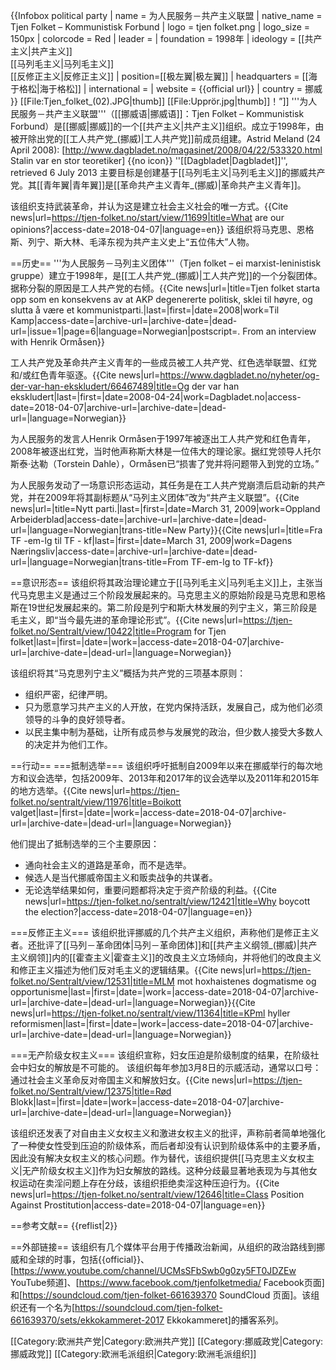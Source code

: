 {{Infobox political party
| name = 为人民服务－共产主义联盟
| native_name = Tjen Folket – Kommunistisk Forbund
| logo = tjen folket.png
| logo_size = 150px
| colorcode = Red
| leader = 
| foundation = 1998年
| ideology = [[共产主义|共产主义]]<br>[[马列毛主义|马列毛主义]]<br>[[反修正主义|反修正主义]]
| position=[[极左翼|极左翼]]
| headquarters = [[海于格松|海于格松]]
| international = 
| website = {{official url}}
| country = 挪威
}}
[[File:Tjen_folket_(02).JPG|thumb]]
[[File:Upprör.jpg|thumb]]！”]]
'''为人民服务－共产主义联盟'''（[[挪威语|挪威语]]：Tjen Folket – Kommunistisk Forbund）是[[挪威|挪威]]的一个[[共产主义|共产主义]]组织。成立于1998年，由被开除出党的[[工人共产党_(挪威)|工人共产党]]前成员组建。<ref name=meland>Astrid Meland (24 April 2008): [http://www.dagbladet.no/magasinet/2008/04/22/533320.html Stalin var en stor teoretiker] {{no icon}} ''[[Dagbladet|Dagbladet]]'', retrieved 6 July 2013</ref> 主要目标是创建基于[[马列毛主义|马列毛主义]]的挪威共产党。其[[青年翼|青年翼]]是[[革命共产主义青年_(挪威)|革命共产主义青年]]。

该组织支持武装革命，并认为这是建立社会主义社会的唯一方式。<ref name=":0">{{Cite news|url=https://tjen-folket.no/start/view/11699|title=What are our opinions?|access-date=2018-04-07|language=en}}</ref> 该组织将马克思、恩格斯、列宁、斯大林、毛泽东视为共产主义史上“五位伟大”人物。<ref name=meland/>

==历史==
'''为人民服务－马列主义团体'''（Tjen folket – ei marxist-leninistisk gruppe）建立于1998年，是[[工人共产党_(挪威)|工人共产党]]的一个分裂团体。据称分裂的原因是工人共产党的右倾。<ref>{{Cite news|url=|title=Tjen folket starta opp som en konsekvens av at AKP degenererte politisk, sklei til høyre, og slutta å være et kommunistparti.|last=|first=|date=2008|work=Til Kamp|access-date=|archive-url=|archive-date=|dead-url=|issue=1|page=6|language=Norwegian|postscript=. From an interview with Henrik Ormåsen}}</ref>

工人共产党及革命共产主义青年的一些成员被工人共产党、红色选举联盟、红党和/或红色青年驱逐。<ref name=":1">{{Cite news|url=https://www.dagbladet.no/nyheter/og-der-var-han-ekskludert/66467489|title=Og der var han ekskludert|last=|first=|date=2008-04-24|work=Dagbladet.no|access-date=2018-04-07|archive-url=|archive-date=|dead-url=|language=Norwegian}}</ref>

为人民服务的发言人Henrik Ormåsen于1997年被逐出工人共产党和红色青年，2008年被逐出红党，当时他声称斯大林是一位伟大的理论家。据红党领导人托尔斯泰·达勒（Torstein Dahle），Ormåsen已“损害了党并将问题带入到党的立场。”<ref name=":1" />

为人民服务发动了一场意识形态运动，其任务是在工人共产党崩溃后启动新的共产党，并在2009年将其副标题从“马列主义团体”改为“共产主义联盟”。<ref>{{Cite news|url=|title=Nytt parti.|last=|first=|date=March 31, 2009|work=Oppland Arbeiderblad|access-date=|archive-url=|archive-date=|dead-url=|language=Norwegian|trans-title=New Party}}</ref><ref>{{Cite news|url=|title=Fra TF -em-lg til TF - kf|last=|first=|date=March 31, 2009|work=Dagens Næringsliv|access-date=|archive-url=|archive-date=|dead-url=|language=Norwegian|trans-title=From TF-em-lg to TF-kf}}</ref>

==意识形态==
该组织将其政治理论建立于[[马列毛主义|马列毛主义]]上，主张当代马克思主义是通过三个阶段发展起来的。马克思主义的原始阶段是马克思和恩格斯在19世纪发展起来的。第二阶段是列宁和斯大林发展的列宁主义，第三阶段是毛主义，即“当今最先进的革命理论形式”。<ref>{{Cite news|url=https://tjen-folket.no/Sentralt/view/10422|title=Program for Tjen folket|last=|first=|date=|work=|access-date=2018-04-07|archive-url=|archive-date=|dead-url=|language=Norwegian}}</ref>

该组织将其“马克思列宁主义”概括为共产党的三项基本原则：<ref name=":0" />
* 组织严密，纪律严明。
* 只为愿意学习共产主义的人开放，在党内保持活跃，发展自己，成为他们必须领导的斗争的良好领导者。
* 以民主集中制为基础，让所有成员参与发展党的政治，但少数人接受大多数人的决定并为他们工作。

==行动==
===抵制选举===
该组织呼吁抵制自2009年以来在挪威举行的每次地方和议会选举，包括2009年、2013年和2017年的议会选举以及2011年和2015年的地方选举。<ref>{{Cite news|url=https://tjen-folket.no/sentralt/view/11976|title=Boikott valget|last=|first=|date=|work=|access-date=2018-04-07|archive-url=|archive-date=|dead-url=|language=Norwegian}}</ref>

他们提出了抵制选举的三个主要原因：
* 通向社会主义的道路是革命，而不是选举。
* 候选人是当代挪威帝国主义和贩卖战争的共谋者。
* 无论选举结果如何，重要问题都将决定于资产阶级的利益。<ref>{{Cite news|url=https://tjen-folket.no/sentralt/view/12421|title=Why boycott the election?|access-date=2018-04-07|language=en}}</ref>

===反修正主义===
该组织批评挪威的几个共产主义组织，声称他们是修正主义者。还批评了[[马列－革命团体|马列－革命团体]]和[[共产主义纲领_(挪威)|共产主义纲领]]内的[[霍查主义|霍查主义]]的改良主义立场倾向，并将他们的改良主义和修正主义描述为他们反对毛主义的逻辑结果。<ref>{{Cite news|url=https://tjen-folket.no/Sentralt/view/12531|title=MLM mot hoxhaistenes dogmatisme og opportunisme|last=|first=|date=|work=|access-date=2018-04-07|archive-url=|archive-date=|dead-url=|language=Norwegian}}</ref><ref>{{Cite news|url=https://tjen-folket.no/sentralt/view/11364|title=KPml hyller reformismen|last=|first=|date=|work=|access-date=2018-04-07|archive-url=|archive-date=|dead-url=|language=Norwegian}}</ref>

===无产阶级女权主义===
该组织宣称，妇女压迫是阶级制度的结果，在阶级社会中妇女的解放是不可能的。<ref name=":0" /> 该组织每年参加3月8日的示威活动，通常以口号：通过社会主义革命反对帝国主义和解放妇女。<ref>{{Cite news|url=https://tjen-folket.no/Sentralt/view/12375|title=Rød Blokk|last=|first=|date=|work=|access-date=2018-04-07|archive-url=|archive-date=|dead-url=|language=Norwegian}}</ref>

该组织还发表了对自由主义女权主义和激进女权主义的批评，声称前者简单地强化了一种使女性受到压迫的阶级体系，而后者却没有认识到阶级体系中的主要矛盾，因此没有解决女权主义的核心问题。作为替代，该组织提供[[马克思主义女权主义|无产阶级女权主义]]作为妇女解放的路线。这种分歧最显著地表现为与其他女权运动在卖淫问题上存在分歧，该组织拒绝卖淫这种压迫行为。<ref>{{Cite news|url=https://tjen-folket.no/sentralt/view/12646|title=Class Position Against Prostitution|access-date=2018-04-07|language=en}}</ref>

==参考文献==
{{reflist|2}}

==外部链接==
该组织有几个媒体平台用于传播政治新闻，从组织的政治路线到挪威和全球的时事，包括{{official}}、[https://www.youtube.com/channel/UCMsSFbSwb0g0zy5FT0JDZEw YouTube频道]、[https://www.facebook.com/tjenfolketmedia/ Facebook页面]和[https://soundcloud.com/tjen-folket-661639370 SoundCloud 页面]。该组织还有一个名为[https://soundcloud.com/tjen-folket-661639370/sets/ekkokammeret-2017 Ekkokammeret]的播客系列。

[[Category:欧洲共产党|Category:欧洲共产党]]
[[Category:挪威政党|Category:挪威政党]]
[[Category:欧洲毛派组织|Category:欧洲毛派组织]]